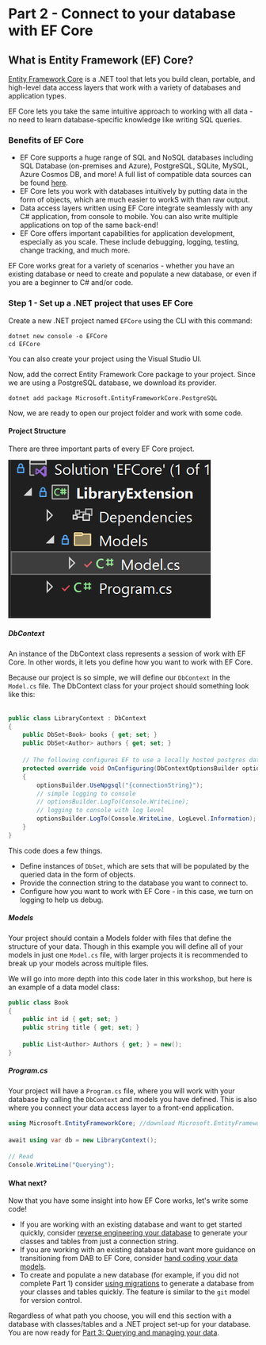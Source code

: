 # Part 2 - Connect to your database with EF Core

## What is Entity Framework (EF) Core?

[Entity Framework Core](https://learn.microsoft.com/en-us/ef/) is a .NET tool that lets you build clean, portable, and high-level data access layers that work with a variety of databases and application types. 

EF Core lets you take the same intuitive approach to working with all data - no need to learn database-specific knowledge like writing SQL queries.

### Benefits of EF Core

- EF Core supports a huge range of SQL and NoSQL databases including SQL Database (on-premises and Azure), PostgreSQL, SQLite, MySQL, Azure Cosmos DB, and more! A full list of compatible data sources can be found [here](https://learn.microsoft.com/en-us/ef/core/providers/?tabs=dotnet-core-cli).
- EF Core lets you work with databases intuitively by putting data in the form of objects, which are much easier to workS with than raw output.
- Data access layers written using EF Core integrate seamlessly with any C# application, from console to mobile. You can also write multiple applications on top of the same back-end!
- EF Core offers important capabilities for application development, especially as you scale. These include debugging, logging, testing, change tracking, and much more.

EF Core works great for a variety of scenarios - whether you have an existing database or need to create and populate a new database, or even if you are a beginner to C# and/or code.

### Step 1 - Set up a .NET project that uses EF Core

Create a new .NET project named `EFCore` using the CLI with this command:

```dotnetcli
dotnet new console -o EFCore
cd EFCore
```

You can also create your project using the Visual Studio UI.

Now, add the correct Entity Framework Core package to your project. Since we are using a PostgreSQL database, we download its provider.

```dotnetcli
dotnet add package Microsoft.EntityFrameworkCore.PostgreSQL
```

Now, we are ready to open our project folder and work with some code.

#### Project Structure

There are three important parts of every EF Core project.

![Structure](image-4.png)

##### DbContext

An instance of the DbContext class represents a session of work with EF Core. In other words, it lets you define how you want to work with EF Core.

Because our project is so simple, we will define our `DbContext` in the `Model.cs` file. The DbContext class for your project should something look like this:

```csharp

public class LibraryContext : DbContext
{
    public DbSet<Book> books { get; set; }
    public DbSet<Author> authors { get; set; }

    // The following configures EF to use a locally hosted postgres database
    protected override void OnConfiguring(DbContextOptionsBuilder optionsBuilder)
    {
        optionsBuilder.UseNpgsql("{connectionString}");
        // simple logging to console
        // optionsBuilder.LogTo(Console.WriteLine);
        // logging to console with log level
        optionsBuilder.LogTo(Console.WriteLine, LogLevel.Information);
    }
}
```

This code does a few things.

- Define instances of `DbSet`, which are sets that will be populated by the queried data in the form of objects.
- Provide the connection string to the database you want to connect to. 
- Configure how you want to work with EF Core - in this case, we turn on logging to help us debug.

##### Models

Your project should contain a Models folder with files that define the structure of your data. Though in this example you will define all of your models in just one `Model.cs` file, with larger projects it is recommended to break up your models across multiple files.

We will go into more depth into this code later in this workshop, but here is an example of a data model class:

```csharp
public class Book
{
    public int id { get; set; }
    public string title { get; set; }

    public List<Author> Authors { get; } = new();
}
```

##### Program.cs

Your project will have a `Program.cs` file, where you will work with your database by calling the `DbContext` and models you have defined. This is also where you connect your data access layer to a front-end application.

```csharp
using Microsoft.EntityFrameworkCore; //download Microsoft.EntityFrameworkCore.SqlServer

await using var db = new LibraryContext();

// Read
Console.WriteLine("Querying");
```

#### What next?

Now that you have some insight into how EF Core works, let's write some code!

- If you are working with an existing database and want to get started quickly, consider [reverse engineering your database](/part-2-efcore/part-2a-scaffolding.md) to generate your classes and tables from just a connection string.
- If you are working with an existing database but want more guidance on transitioning from DAB to EF Core, consider [hand coding your data models](/part-2-efcore/part-2b-handcode.md).
- To create and populate a new database (for example, if you did not complete Part 1) consider [using migrations](/part-2-efcore/part-2c-migrations.md) to generate a database from your classes and tables quickly. The feature is similar to the `git` model for version control.

Regardless of what path you choose, you will end this section with a database with classes/tables and a .NET project set-up for your database. You are now ready for [Part 3: Querying and managing your data](/part-3-efcore-query-manage-data/).

